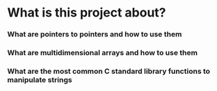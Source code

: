 # What is this  project about?

### What are pointers to pointers and how to use them
### What are multidimensional arrays and how to use them
### What are the most common C standard library functions to manipulate strings
